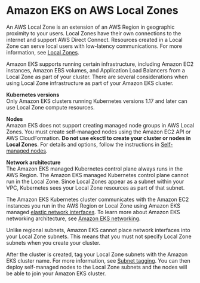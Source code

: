 # Amazon EKS on AWS Local Zones<a name="local-zones"></a>

An AWS Local Zone is an extension of an AWS Region in geographic proximity to your users\. Local Zones have their own connections to the internet and support AWS Direct Connect\. Resources created in a Local Zone can serve local users with low\-latency communications\. For more information, see [Local Zones](https://docs.aws.amazon.com/AWSEC2/latest/UserGuide/using-regions-availability-zones.html#concepts-local-zones)\. 

Amazon EKS supports running certain infrastructure, including Amazon EC2 instances, Amazon EBS volumes, and Application Load Balancers from a Local Zone as part of your cluster\. There are several considerations when using Local Zone infrastructure as part of your Amazon EKS cluster\. 

**Kubernetes versions**  
Only Amazon EKS clusters running Kubernetes versions 1\.17 and later can use Local Zone compute resources\.

**Nodes**  
Amazon EKS does not support creating managed node groups in AWS Local Zones\. You must create self\-managed nodes using the Amazon EC2 API or AWS CloudFormation\. **Do not use eksctl to create your cluster or nodes in Local Zones**\. For details and options, follow the instructions in [Self\-managed nodes](worker.md)\.

**Network architecture**  
The Amazon EKS managed Kubernetes control plane always runs in the AWS Region\. The Amazon EKS managed Kubernetes control plane cannot run in the Local Zone\. Since Local Zones appear as a subnet within your VPC, Kubernetes sees your Local Zone resources as part of that subnet\. 

The Amazon EKS Kubernetes cluster communicates with the Amazon EC2 instances you run in the AWS Region or Local Zone using Amazon EKS managed [elastic network interfaces](https://docs.aws.amazon.com/AWSEC2/latest/UserGuide/using-eni.html)\. To learn more about Amazon EKS networking architecture, see [Amazon EKS networking](eks-networking.md)\.

Unlike regional subnets, Amazon EKS cannot place network interfaces into your Local Zone subnets\. This means that you must not specify Local Zone subnets when you create your cluster\. 

After the cluster is created, tag your Local Zone subnets with the Amazon EKS cluster name\. For more information, see [Subnet tagging](network_reqs.md#vpc-subnet-tagging)\. You can then deploy self\-managed nodes to the Local Zone subnets and the nodes will be able to join your Amazon EKS cluster\.